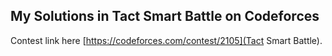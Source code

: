 ## My Solutions in Tact Smart Battle on Codeforces

Contest link here [https://codeforces.com/contest/2105](Tact Smart Battle).